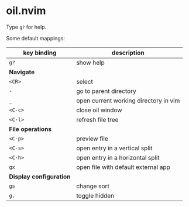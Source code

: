 # oil.nvim

Type `g?` for help.

Some default mappings:

| key binding               | description                           |
| ------------------------- | ------------------------------------- |
| `g?`                      | show help                             |
| **Navigate**              |                                       |
| `<CR>`                    | select                                |
| `-`                       | go to parent directory                |
| `_`                       | open current working directory in vim |
| `<C-c>`                   | close oil window                      |
| `<C-l>`                   | refresh file tree                     |
| **File operations**       |                                       |
| `<C-p>`                   | preview file                          |
| `<C-s>`                   | open entry in a vertical split        |
| `<C-h>`                   | open entry in a horizontal split      |
| `gx`                      | open file with default external app   |
| **Display configuration** |                                       |
| `gs`                      | change sort                           |
| `g.`                      | toggle hidden                         |
